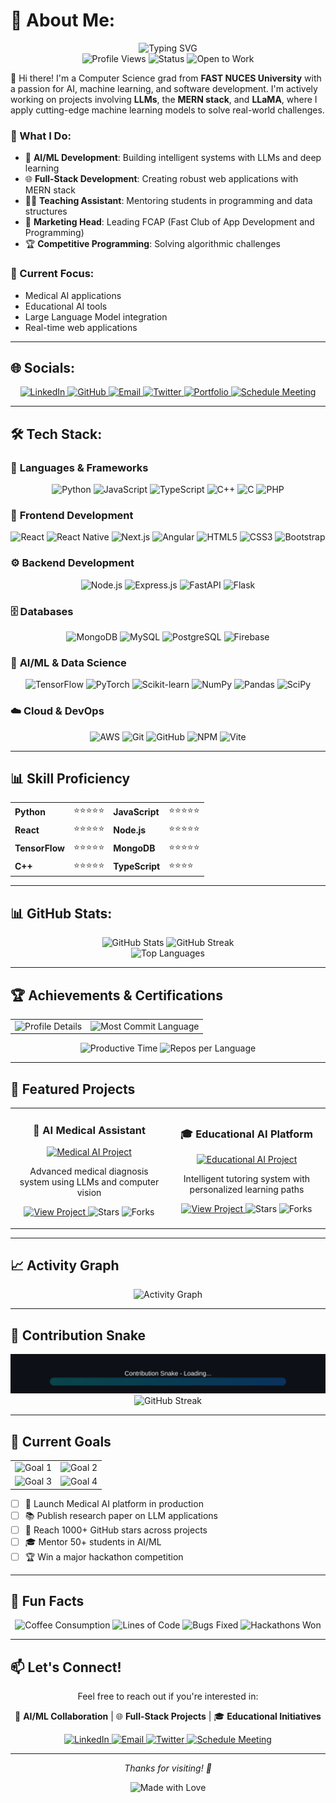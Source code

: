 # 💫 About Me:

<div align="center">
  <img src="https://readme-typing-svg.herokuapp.com?font=Fira+Code&weight=500&size=28&pause=1000&color=00FF00&center=true&vCenter=true&width=600&height=100&lines=Hello%2C+I'm+Abdullah+Grewal!;Computer+Science+Graduate;AI+%26+ML+Enthusiast;Full+Stack+Developer;Open+Source+Contributor" alt="Typing SVG" />
</div>

<div align="center">
  <img src="https://komarev.com/ghpvc/?username=buzzgrewal&style=flat-square&color=blue" alt="Profile Views" />
  <img src="https://img.shields.io/badge/Status-Available%20for%20Opportunities-brightgreen?style=for-the-badge" alt="Status" />
  <img src="https://img.shields.io/badge/Open%20to%20Work-Yes-success?style=for-the-badge" alt="Open to Work" />
</div>



👋 Hi there! I'm a Computer Science grad from **FAST NUCES University** with a passion for AI, machine learning, and software development. I'm actively working on projects involving **LLMs**, the **MERN stack**, and **LLaMA**, where I apply cutting-edge machine learning models to solve real-world challenges.

### 🎯 What I Do:

- 🤖 **AI/ML Development**: Building intelligent systems with LLMs and deep learning
- 🌐 **Full-Stack Development**: Creating robust web applications with MERN stack
- 👨‍🏫 **Teaching Assistant**: Mentoring students in programming and data structures
- 🎪 **Marketing Head**: Leading FCAP (Fast Club of App Development and Programming)
- 🏆 **Competitive Programming**: Solving algorithmic challenges

### 🚀 Current Focus:

- Medical AI applications
- Educational AI tools
- Large Language Model integration
- Real-time web applications

---

## 🌐 Socials:

<div align="center">
  <a href="https://linkedin.com/in/abdullahgrewal" target="_blank">
    <img src="https://img.shields.io/badge/LinkedIn-%230077B5.svg?style=for-the-badge&logo=linkedin&logoColor=white" alt="LinkedIn" />
  </a>
  <a href="https://github.com/buzzgrewal" target="_blank">
    <img src="https://img.shields.io/badge/GitHub-%23121011.svg?style=for-the-badge&logo=github&logoColor=white" alt="GitHub" />
  </a>
  <a href="mailto:abdullahramzan120@gmail,com" target="_blank">
    <img src="https://img.shields.io/badge/Email-D14836?style=for-the-badge&logo=gmail&logoColor=white" alt="Email" />
  </a>
  <a href="https://twitter.com/buzzgrewal" target="_blank">
    <img src="https://img.shields.io/badge/Twitter-%231DA1F2.svg?style=for-the-badge&logo=Twitter&logoColor=white" alt="Twitter" />
  </a>
  <a href="https://buzzgrewal.com" target="_blank">
    <img src="https://img.shields.io/badge/Portfolio-FF5722?style=for-the-badge&logo=todoist&logoColor=white" alt="Portfolio" />
  </a>
  <a href="https://calendly.com/buzzgrewal" target="_blank">
    <img src="https://img.shields.io/badge/Schedule%20Meeting-00C4CC?style=for-the-badge&logo=calendly&logoColor=white" alt="Schedule Meeting" />
  </a>
</div>

---

## 🛠️ Tech Stack:

### 🎯 **Languages & Frameworks**

<div align="center">
  <img src="https://img.shields.io/badge/python-3670A0?style=for-the-badge&logo=python&logoColor=ffdd54" alt="Python" />
  <img src="https://img.shields.io/badge/javascript-%23323330.svg?style=for-the-badge&logo=javascript&logoColor=%23F7DF1E" alt="JavaScript" />
  <img src="https://img.shields.io/badge/typescript-%23007ACC.svg?style=for-the-badge&logo=typescript&logoColor=white" alt="TypeScript" />
  <img src="https://img.shields.io/badge/c++-%2300599C.svg?style=for-the-badge&logo=c%2B%2B&logoColor=white" alt="C++" />
  <img src="https://img.shields.io/badge/c-%2300599C.svg?style=for-the-badge&logo=c&logoColor=white" alt="C" />
  <img src="https://img.shields.io/badge/php-%23777BB4.svg?style=for-the-badge&logo=php&logoColor=white" alt="PHP" />
</div>

### 🎨 **Frontend Development**

<div align="center">
  <img src="https://img.shields.io/badge/react-%2320232a.svg?style=for-the-badge&logo=react&logoColor=%2361DAFB" alt="React" />
  <img src="https://img.shields.io/badge/react_native-%2320232a.svg?style=for-the-badge&logo=react&logoColor=%2361DAFB" alt="React Native" />
  <img src="https://img.shields.io/badge/Next-black?style=for-the-badge&logo=next.js&logoColor=white" alt="Next.js" />
  <img src="https://img.shields.io/badge/angular-%23DD0031.svg?style=for-the-badge&logo=angular&logoColor=white" alt="Angular" />
  <img src="https://img.shields.io/badge/html5-%23E34F26.svg?style=for-the-badge&logo=html5&logoColor=white" alt="HTML5" />
  <img src="https://img.shields.io/badge/css3-%231572B6.svg?style=for-the-badge&logo=css3&logoColor=white" alt="CSS3" />
  <img src="https://img.shields.io/badge/bootstrap-%238511FA.svg?style=for-the-badge&logo=bootstrap&logoColor=white" alt="Bootstrap" />
</div>

### ⚙️ **Backend Development**

<div align="center">
  <img src="https://img.shields.io/badge/node.js-6DA55F?style=for-the-badge&logo=node.js&logoColor=white" alt="Node.js" />
  <img src="https://img.shields.io/badge/express.js-%23404d59.svg?style=for-the-badge&logo=express&logoColor=%2361DAFB" alt="Express.js" />
  <img src="https://img.shields.io/badge/FastAPI-005571?style=for-the-badge&logo=fastapi" alt="FastAPI" />
  <img src="https://img.shields.io/badge/flask-%23000.svg?style=for-the-badge&logo=flask&logoColor=white" alt="Flask" />
</div>

### 🗄️ **Databases**

<div align="center">
  <img src="https://img.shields.io/badge/MongoDB-%234ea94b.svg?style=for-the-badge&logo=mongodb&logoColor=white" alt="MongoDB" />
  <img src="https://img.shields.io/badge/mysql-4479A1.svg?style=for-the-badge&logo=mysql&logoColor=white" alt="MySQL" />
  <img src="https://img.shields.io/badge/postgres-%23316192.svg?style=for-the-badge&logo=postgresql&logoColor=white" alt="PostgreSQL" />
  <img src="https://img.shields.io/badge/firebase-a08021?style=for-the-badge&logo=firebase&logoColor=ffcd34" alt="Firebase" />
</div>

### 🤖 **AI/ML & Data Science**

<div align="center">
  <img src="https://img.shields.io/badge/TensorFlow-%23FF6F00.svg?style=for-the-badge&logo=TensorFlow&logoColor=white" alt="TensorFlow" />
  <img src="https://img.shields.io/badge/PyTorch-%23EE4C2C.svg?style=for-the-badge&logo=PyTorch&logoColor=white" alt="PyTorch" />
  <img src="https://img.shields.io/badge/scikit--learn-%23F7931E.svg?style=for-the-badge&logo=scikit-learn&logoColor=white" alt="Scikit-learn" />
  <img src="https://img.shields.io/badge/numpy-%23013243.svg?style=for-the-badge&logo=numpy&logoColor=white" alt="NumPy" />
  <img src="https://img.shields.io/badge/pandas-%23150458.svg?style=for-the-badge&logo=pandas&logoColor=white" alt="Pandas" />
  <img src="https://img.shields.io/badge/SciPy-%230C55A5.svg?style=for-the-badge&logo=scipy&logoColor=%white" alt="SciPy" />
</div>

### ☁️ **Cloud & DevOps**

<div align="center">
  <img src="https://img.shields.io/badge/AWS-%23FF9900.svg?style=for-the-badge&logo=amazon-aws&logoColor=white" alt="AWS" />
  <img src="https://img.shields.io/badge/git-%23F05033.svg?style=for-the-badge&logo=git&logoColor=white" alt="Git" />
  <img src="https://img.shields.io/badge/github-%23121011.svg?style=for-the-badge&logo=github&logoColor=white" alt="GitHub" />
  <img src="https://img.shields.io/badge/NPM-%23CB3837.svg?style=for-the-badge&logo=npm&logoColor=white" alt="NPM" />
  <img src="https://img.shields.io/badge/vite-%23646CFF.svg?style=for-the-badge&logo=vite&logoColor=white" alt="Vite" />
</div>

---

## 📊 **Skill Proficiency**

<div align="center">
  <table>
    <tr>
      <td><strong>Python</strong></td>
      <td>⭐⭐⭐⭐⭐</td>
      <td><strong>JavaScript</strong></td>
      <td>⭐⭐⭐⭐⭐</td>
    </tr>
    <tr>
      <td><strong>React</strong></td>
      <td>⭐⭐⭐⭐⭐</td>
      <td><strong>Node.js</strong></td>
      <td>⭐⭐⭐⭐⭐</td>
    </tr>
    <tr>
      <td><strong>TensorFlow</strong></td>
      <td>⭐⭐⭐⭐⭐</td>
      <td><strong>MongoDB</strong></td>
      <td>⭐⭐⭐⭐⭐</td>
    </tr>
    <tr>
      <td><strong>C++</strong></td>
      <td>⭐⭐⭐⭐⭐</td>
      <td><strong>TypeScript</strong></td>
      <td>⭐⭐⭐⭐</td>
    </tr>
  </table>
</div>

---

## 📊 GitHub Stats:

<div align="center">
  <img src="https://github-readme-stats.vercel.app/api?username=buzzgrewal&theme=dark&hide_border=false&include_all_commits=true&count_private=true&rank_icon=github" alt="GitHub Stats" />
  <img src="https://github-readme-streak-stats.herokuapp.com/?user=buzzgrewal&theme=dark&hide_border=false" alt="GitHub Streak" />
</div>

<div align="center">
  <img src="https://github-readme-stats.vercel.app/api/top-langs/?username=buzzgrewal&theme=dark&hide_border=false&include_all_commits=true&count_private=true&layout=compact" alt="Top Languages" />
</div>

---

## 🏆 **Achievements & Certifications**

<div align="center">
  <table>
    <tr>
      <td align="center">
        <img src="https://github-profile-summary-cards.vercel.app/api/cards/profile-details?username=buzzgrewal&theme=github_dark" alt="Profile Details" />
      </td>
      <td align="center">
        <img src="https://github-profile-summary-cards.vercel.app/api/cards/most-commit-language?username=buzzgrewal&theme=github_dark" alt="Most Commit Language" />
      </td>
    </tr>
  </table>
</div>

<div align="center">
  <img src="https://github-profile-summary-cards.vercel.app/api/cards/productive-time?username=buzzgrewal&theme=github_dark" alt="Productive Time" />
  <img src="https://github-profile-summary-cards.vercel.app/api/cards/repos-per-language?username=buzzgrewal&theme=github_dark" alt="Repos per Language" />
</div>

---

## 🚀 **Featured Projects**

<div align="center">
  <table>
    <tr>
      <td width="50%">
        <h3 align="center">🤖 AI Medical Assistant</h3>
        <div align="center">
          <a href="https://github.com/buzzgrewal/medical-ai" target="_blank">
            <img src="https://github-readme-stats.vercel.app/api/pin/?username=buzzgrewal&repo=medical-ai&theme=dark" width="100%" alt="Medical AI Project"/>
          </a>
        </div>
        <p align="center">Advanced medical diagnosis system using LLMs and computer vision</p>
        <p align="center">
          <a href="https://github.com/buzzgrewal/medical-ai" target="_blank">
            <img src="https://img.shields.io/badge/View%20Project-000000?style=for-the-badge&logo=github&logoColor=white" alt="View Project" />
          </a>
          <img src="https://img.shields.io/badge/Stars-100+-yellow?style=for-the-badge" alt="Stars" />
          <img src="https://img.shields.io/badge/Forks-50+-blue?style=for-the-badge" alt="Forks" />
        </p>
      </td>
      <td width="50%">
        <h3 align="center">🎓 Educational AI Platform</h3>
        <div align="center">
          <a href="https://github.com/buzzgrewal/edu-ai" target="_blank">
            <img src="https://github-readme-stats.vercel.app/api/pin/?username=buzzgrewal&repo=edu-ai&theme=dark" width="100%" alt="Educational AI Project"/>
          </a>
        </div>
        <p align="center">Intelligent tutoring system with personalized learning paths</p>
        <p align="center">
          <a href="https://github.com/buzzgrewal/edu-ai" target="_blank">
            <img src="https://img.shields.io/badge/View%20Project-000000?style=for-the-badge&logo=github&logoColor=white" alt="View Project" />
          </a>
          <img src="https://img.shields.io/badge/Stars-75+-yellow?style=for-the-badge" alt="Stars" />
          <img src="https://img.shields.io/badge/Forks-30+-blue?style=for-the-badge" alt="Forks" />
        </p>
      </td>
    </tr>
  </table>
</div>

---

## 📈 **Activity Graph**

<div align="center">
  <img src="https://github-readme-activity-graph.vercel.app/graph?username=buzzgrewal&theme=github-compact" alt="Activity Graph" />
</div>

---

## 🐍 **Contribution Snake**

<div align="center">
  <img src="https://github.com/buzzgrewal/buzzgrewal/blob/main/output/github-contribution-grid-snake-dark.svg" alt="Contribution Snake" />
</div>

<div align="center">
  <img src="https://github-readme-streak-stats.herokuapp.com/?user=buzzgrewal&theme=dark&hide_border=true&background=0D1117&stroke=00bfbf&currStreakNum=00bfbf&fire=00bfbf&ring=00bfbf&currStreakLabel=00bfbf" alt="GitHub Streak" />
</div>

---

## 🎯 **Current Goals**

<div align="center">
  <table>
    <tr>
      <td align="center">
        <img src="https://img.shields.io/badge/Goal-1%3A%20Launch%20Medical%20AI-brightgreen?style=for-the-badge" alt="Goal 1" />
      </td>
      <td align="center">
        <img src="https://img.shields.io/badge/Goal-2%3A%20Publish%20Research-blue?style=for-the-badge" alt="Goal 2" />
      </td>
    </tr>
    <tr>
      <td align="center">
        <img src="https://img.shields.io/badge/Goal-3%3A%201000%2B%20Stars-yellow?style=for-the-badge" alt="Goal 3" />
      </td>
      <td align="center">
        <img src="https://img.shields.io/badge/Goal-4%3A%20Mentor%2050%2B%20Students-purple?style=for-the-badge" alt="Goal 4" />
      </td>
    </tr>
  </table>
</div>

- [ ] 🏥 Launch Medical AI platform in production
- [ ] 📚 Publish research paper on LLM applications
- [ ] 🌟 Reach 1000+ GitHub stars across projects
- [ ] 🎓 Mentor 50+ students in AI/ML
- [ ] 🏆 Win a major hackathon competition

---



## 🎉 **Fun Facts**

<div align="center">
  <img src="https://img.shields.io/badge/Coffee%20Consumption-5%20cups%2Fday-brown?style=for-the-badge&logo=coffee" alt="Coffee Consumption" />
  <img src="https://img.shields.io/badge/Lines%20of%20Code-100K%2B-green?style=for-the-badge&logo=visual-studio-code" alt="Lines of Code" />
  <img src="https://img.shields.io/badge/Bugs%20Fixed-500%2B-red?style=for-the-badge&logo=bug" alt="Bugs Fixed" />
  <img src="https://img.shields.io/badge/Hackathons%20Won-3%2B-purple?style=for-the-badge&logo=trophy" alt="Hackathons Won" />
</div>

---

## 📫 **Let's Connect!**

<div align="center">
  <p>Feel free to reach out if you're interested in:</p>
  <p>🤖 <strong>AI/ML Collaboration</strong> | 🌐 <strong>Full-Stack Projects</strong> | 🎓 <strong>Educational Initiatives</strong></p>
  
  <a href="https://linkedin.com/in/abdullahgrewal" target="_blank">
    <img src="https://img.shields.io/badge/LinkedIn-0077B5?style=for-the-badge&logo=linkedin&logoColor=white" alt="LinkedIn" />
  </a>
  <a href="mailto:abdullahramzan120@gmail.com" target="_blank">
    <img src="https://img.shields.io/badge/Email-D14836?style=for-the-badge&logo=gmail&logoColor=white" alt="Email" />
  </a>
  <a href="https://twitter.com/buzzgrewal" target="_blank">
    <img src="https://img.shields.io/badge/Twitter-1DA1F2?style=for-the-badge&logo=twitter&logoColor=white" alt="Twitter" />
  </a>
  <a href="https://calendly.com/buzzgrewal" target="_blank">
    <img src="https://img.shields.io/badge/Schedule%20Meeting-00C4CC?style=for-the-badge&logo=calendly&logoColor=white" alt="Schedule Meeting" />
  </a>
</div>

---

<div align="center">

  <p><em>Thanks for visiting! 👋</em></p>
  
  <img src="https://img.shields.io/badge/Made%20with%20%E2%9D%A4%20by-Abdullah%20Grewal-red?style=for-the-badge" alt="Made with Love" />
</div>
